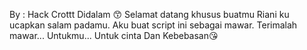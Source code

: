 
By : Hack Crottt Didalam 😙
Selamat datang khusus buatmu Riani ku ucapkan salam padamu. Aku buat script ini sebagai mawar. Terimalah mawar... Untukmu... Untuk cinta Dan Kebebasan😘
